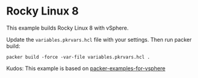 # Rocky Linux 8 

This example builds Rocky Linux 8 with vSphere.

Update the `variables.pkrvars.hcl` file with your settings. Then run packer build:

```
packer build -force -var-file variables.pkrvars.hcl .
```

Kudos: This example is based on [packer-examples-for-vsphere](https://github.com/vmware-samples/packer-examples-for-vsphere/tree/main/builds/linux/rocky/8)